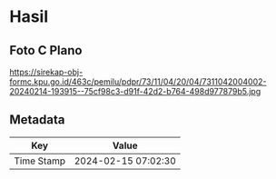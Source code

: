 # Hasil

## Foto C Plano

https://sirekap-obj-formc.kpu.go.id/463c/pemilu/pdpr/73/11/04/20/04/7311042004002-20240214-193915--75cf98c3-d91f-42d2-b764-498d977879b5.jpg


## Metadata

| Key        | Value               |
| ---------- | ------------------- |
| Time Stamp | 2024-02-15 07:02:30 |



